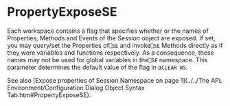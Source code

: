 # PropertyExposeSE

Each workspace contains a flag that specifies whether or the names of Properties, Methods and Events of the Session object are exposed. If set, you may query/set the Properties of`⎕SE` and invoke`⎕SE` Methods directly as if they were variables and functions respectively. As a consequence, these names may not be used for global variables in the`⎕SE` namespace. This parameter determines the default value of the flag in a`CLEAR WS`.

See also [Expose properties of Session Namespace on page 1](../../The APL Environment/Configuration Dialog Object Syntax Tab.htm#PropertyExposeSE).
